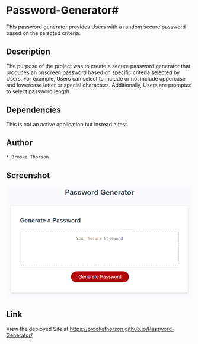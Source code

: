 # Password-Generator# 

This password generator provides Users with a random secure password based on the selected criteria. 

## Description 

The purpose of the project was to create a secure password generator that produces an onscreen password based on specific criteria selected by Users. For example, Users can select to include or not include uppercase and lowercase letter or special characters. Additionally, Users are prompted to select password length. 

## Dependencies

This is not an active application but instead a test.

## Author 

    * Brooke Thorson

## Screenshot
 
![alt text](https://github.com/Brookethorson/Password-Generator/blob/main/Assets/03-javascript-homework-demo.png)



## Link 

View the deployed Site at https://brookethorson.github.io/Password-Generator/
